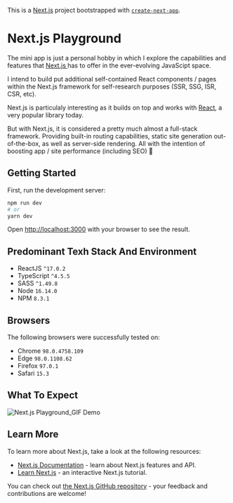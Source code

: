 This is a [Next.js](https://nextjs.org/) project bootstrapped with [`create-next-app`](https://github.com/vercel/next.js/tree/canary/packages/create-next-app).

# Next.js Playground

The mini app is just a personal hobby in which I explore the capabilities and features that [Next.js ](https://nextjs.org/) has to offer in the ever-evolving JavaScipt space.

I intend to build put additional self-contained React components / pages within the Next.js framework for self-research purposes (SSR, SSG, ISR, CSR, etc).

Next.js is particulaly interesting as it builds on top and works with [React](https://reactjs.org/), a very popular library today.

But with Next.js, it is considered a pretty much almost a full-stack framework. Providing built-in routing capabilities, static site generation out-of-the-box, as well as server-side rendering. All with the intention of boosting app / site performance (including SEO) 🤯

## Getting Started

First, run the development server:

```bash
npm run dev
# or
yarn dev
```

Open [http://localhost:3000](http://localhost:3000) with your browser to see the result.

## Predominant Texh Stack And Environment
- ReactJS `^17.0.2`
- TypeScript `^4.5.5`
- SASS `^1.49.8`
- Node `16.14.0`
- NPM `8.3.1`

## Browsers

The following browsers were successfully tested on:

- Chrome `98.0.4758.109`
- Edge `98.0.1108.62`
- Firefox `97.0.1`
- Safari `15.3`

## What To Expect

![Next.js Playground_GIF Demo](https://user-images.githubusercontent.com/7581546/155977165-bdeebcab-8c78-4167-a00c-a6054ff9a5b3.gif)

## Learn More

To learn more about Next.js, take a look at the following resources:

- [Next.js Documentation](https://nextjs.org/docs) - learn about Next.js features and API.
- [Learn Next.js](https://nextjs.org/learn) - an interactive Next.js tutorial.

You can check out [the Next.js GitHub repository](https://github.com/vercel/next.js/) - your feedback and contributions are welcome!
